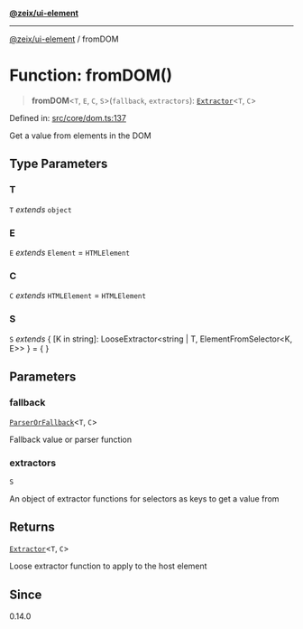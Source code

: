 [**@zeix/ui-element**](../README.md)

***

[@zeix/ui-element](../globals.md) / fromDOM

# Function: fromDOM()

> **fromDOM**\<`T`, `E`, `C`, `S`\>(`fallback`, `extractors`): [`Extractor`](../type-aliases/Extractor.md)\<`T`, `C`\>

Defined in: [src/core/dom.ts:137](https://github.com/zeixcom/ui-element/blob/1c318eb583bce4633e1df4a42dee77859303e28e/src/core/dom.ts#L137)

Get a value from elements in the DOM

## Type Parameters

### T

`T` *extends* `object`

### E

`E` *extends* `Element` = `HTMLElement`

### C

`C` *extends* `HTMLElement` = `HTMLElement`

### S

`S` *extends* \{ \[K in string\]: LooseExtractor\<string \| T, ElementFromSelector\<K, E\>\> \} = \{ \}

## Parameters

### fallback

[`ParserOrFallback`](../type-aliases/ParserOrFallback.md)\<`T`, `C`\>

Fallback value or parser function

### extractors

`S`

An object of extractor functions for selectors as keys to get a value from

## Returns

[`Extractor`](../type-aliases/Extractor.md)\<`T`, `C`\>

Loose extractor function to apply to the host element

## Since

0.14.0
